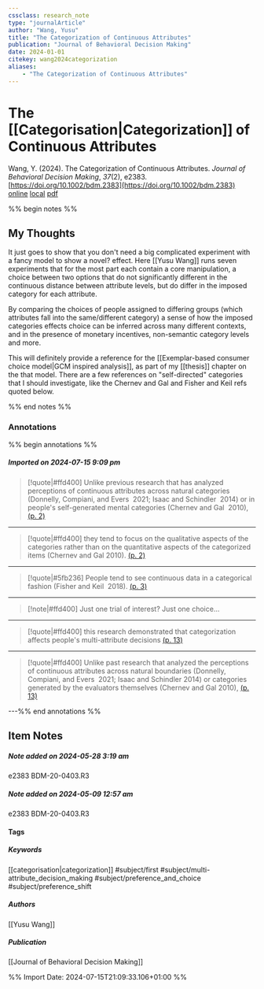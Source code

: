 ```yaml
---
cssclass: research_note
type: "journalArticle"
author: "Wang, Yusu"
title: "The Categorization of Continuous Attributes"
publication: "Journal of Behavioral Decision Making"
date: 2024-01-01
citekey: wang2024categorization
aliases: 
    - "The Categorization of Continuous Attributes"
---
```


# The [[Categorisation|Categorization]] of Continuous Attributes

Wang, Y. (2024). The Categorization of Continuous Attributes. _Journal of Behavioral Decision Making_, _37_(2), e2383. [https://doi.org/10.1002/bdm.2383](https://doi.org/10.1002/bdm.2383)
[online](http://zotero.org/users/7162438/items/VVP7TSGL) [local](zotero://select/library/items/VVP7TSGL) [pdf](file:///home/gjc216/Zotero/storage/7D5IGUQG/Wang%20-%202024%20-%20The%20Categorization%20of%20Continuous%20Attributes.pdf)
 

 
%% begin notes %%

## My Thoughts

It just goes to show that you don't need a big complicated experiment with a fancy model to show a novel? effect. Here [[Yusu Wang]] runs seven experiments that for the most part each contain a core manipulation, a choice between two options that do not significantly different in the continuous distance between attribute levels, but do differ in the imposed category for each attribute.

By comparing the choices of people assigned to differing groups (which attributes fall into the same/different category) a sense of how the imposed categories effects choice can be inferred across many different contexts, and in the presence of monetary incentives, non-semantic category levels and more.

This will definitely provide a reference for the [[Exemplar-based consumer choice model|GCM inspired analysis]], as part of my [[thesis]] chapter on the that model. There are a few references on "self-directed" categories that I should investigate, like the Chernev and Gal and Fisher and Keil refs quoted below.

%% end notes %%

### Annotations

%% begin annotations %%

##### Imported on 2024-07-15 9:09 pm
>[!quote|#ffd400]
>Unlike previous research that has analyzed perceptions of continuous attributes across natural categories (Donnelly, Compiani, and Evers  2021; Isaac and Schindler  2014) or in people's self-generated mental categories (Chernev and Gal  2010), [(p. 2)](zotero://open-pdf/library/items/7D5IGUQG?page=2&annotation=BQ3WZ9XB)

---
>[!quote|#ffd400]
>they tend to focus on the qualitative aspects of the categories rather than on the quantitative aspects of the categorized items (Chernev and Gal 2010). [(p. 2)](zotero://open-pdf/library/items/7D5IGUQG?page=2&annotation=EGYBYNQM)

---
>[!quote|#5fb236]
>People tend to see continuous data in a categorical fashion (Fisher and Keil  2018). [(p. 3)](zotero://open-pdf/library/items/7D5IGUQG?page=3&annotation=X7QD8YSQ)

---
>[!note|#ffd400]
> Just one trial of interest? Just one choice...

---
>[!quote|#ffd400]
>this research demonstrated that categorization affects people's multi-attribute decisions [(p. 13)](zotero://open-pdf/library/items/7D5IGUQG?page=13&annotation=XYVR2SKF)

---
>[!quote|#ffd400]
>Unlike past research that analyzed the perceptions of continuous attributes across natural boundaries (Donnelly, Compiani, and Evers  2021; Isaac and Schindler 2014) or categories generated by the evaluators themselves (Chernev and Gal 2010), [(p. 13)](zotero://open-pdf/library/items/7D5IGUQG?page=13&annotation=FRNMTLFL)

---%% end annotations %%

## Item Notes

##### Note added on 2024-05-28 3:19 am

e2383 BDM-20-0403.R3

##### Note added on 2024-05-09 12:57 am

e2383 BDM-20-0403.R3

#### Tags

##### Keywords

[[categorisation|categorization]] #subject/first #subject/multi-attribute_decision_making #subject/preference_and_choice #subject/preference_shift

##### Authors

[[Yusu Wang]]

##### Publication

[[Journal of Behavioral Decision Making]]


%% Import Date: 2024-07-15T21:09:33.106+01:00 %%
